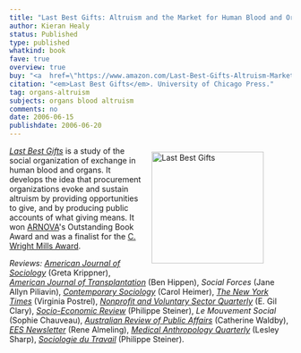 ```yaml
---
title: "Last Best Gifts: Altruism and the Market for Human Blood and Organs"
author: Kieran Healy
status: Published
type: published
whatkind: book
fave: true
overview: true
buy: "<a  href=\"https://www.amazon.com/Last-Best-Gifts-Altruism-Market/dp/0226322378\" style = \"background-color: #F99F46; border-radius: 5px; \">&nbsp;Buy on Amazon&nbsp;</a>"
citation: "<em>Last Best Gifts</em>. University of Chicago Press."
tag: organs-altruism
subjects: organs blood altruism
comments: no
date: 2006-06-15
publishdate: 2006-06-20
---
```

<p class = "clearfix"><figure><img src="http://kieranhealy.org/files/misc/lbg-large.jpg" align="right" style = "padding: 10px" width=200px alt="Last Best Gifts"></figure><em><a href="http://www.amazon.com/Last-Best-Gifts-Altruism-Market/dp/0226322378">Last Best Gifts</a></em> is a study of the social organization of 
exchange in 
human blood and organs. It develops the idea that procurement organizations evoke and sustain altruism by providing opportunities to give, and by producing public accounts of what giving means. It won <a href="http://www.arnova.org/" title="ARNOVA">ARNOVA</a>'s Outstanding Book Award and was a finalist for the <a href="http://www.sssp1.org/?pageID=1018" title="Society for the Study of Social Problems-2006 C. Wright Mills Award Winner and Finalists">C. Wright Mills Award</a>.</p>

<p><em>Reviews:</em> <a href="http://www.journals.uchicago.edu/doi/pdf/10.1086/522391"><em>American Journal of Sociology</em></a> (Greta Krippner), <a href="http://www.kieranhealy.org/files/misc/hippenajot.pdf"><em>American Journal of Transplantation</em></a> (Ben Hippen), <em>Social Forces</em> (Jane Allyn Piliavin), <a href="http://www.ingentaconnect.com/content/asoca/cs/2008/00000037/00000006/art00018"><em>Contemporary Sociology</em></a> (Carol Heimer), <a href="http://www.nytimes.com/2007/01/28/books/review/Postrel.t.html?ex=157680000&amp;en=f390b3396e0ec28a&amp;ei=5124&amp;partner=permalink&amp;exprod=permalink"><em>The New York Times</em></a> (Virginia Postrel), <a href="http://nvs.sagepub.com/cgi/rapidpdf/0899764008319689v1"><em>Nonprofit and Voluntary Sector Quarterly</em></a> (E. Gil Clary), <a href="http://ser.oxfordjournals.org/cgi/reprint/6/2/365"><em>Socio-Economic Review</em></a> (Philippe Steiner), <em>Le Mouvement Social</em> (Sophie Chauveau), <a href="http://www.australianreview.net/digest/2007/06/waldby.html"><em>Australian Review of Public Affairs</em></a> (Catherine Waldby), <a href="http://econsoc.mpifg.de/archive/econ_soc_08-1.pdf"><em>EES Newsletter</em></a> (Rene Almeling), <a href="http://www.anthrosource.net/doi/pdfplus/10.1111/j.1548-1387.2008.00006_3.x"><em>Medical Anthropology Quarterly</em></a> (Lesley Sharp), <a href="http://www.sciencedirect.com/science?_ob=ArticleURL&amp;_udi=B6VR1-4RTCPT9-B&amp;_user=56761&amp;_coverDate=03%2F31%2F2008&amp;_alid=760447016&amp;_rdoc=1&amp;_fmt=high&amp;_orig=search&amp;_cdi=6221&amp;_sort=d&amp;_docanchor=&amp;view=c&amp;_ct=1&amp;_acct=C000059541&amp;_version=1&amp;_urlVersion=0&amp;_userid=56761&amp;md5=4e61d07203022b07cbdc0d671747f7b3"><em>Sociologie du Travail</em></a> (Philippe Steiner). <br /> <br /></p>
